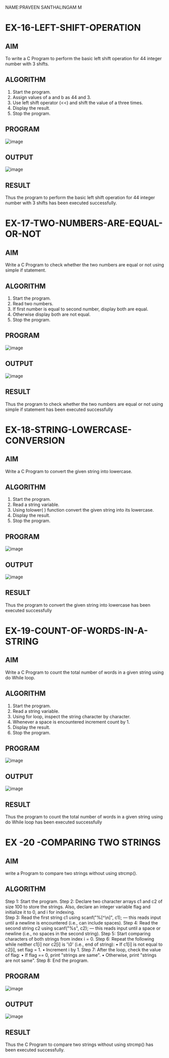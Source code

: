 NAME:PRAVEEN SANTHALINGAM M
# EX-16-LEFT-SHIFT-OPERATION
## AIM
To write a C Program to perform the basic left shift operation for 44 integer number with 3 shifts.

## ALGORITHM
1.	Start the program.
2.	Assign values of a and b as 44 and 3.
3.	Use left shift operator (<<) and shift the value of a three times.
4.	Display the result.
5.	Stop the program.

## PROGRAM

![image](https://github.com/user-attachments/assets/f2affef6-614a-486d-94b6-cdf8bab00e95)

## OUTPUT

![image](https://github.com/user-attachments/assets/79ac7a5b-c203-4e59-9410-7eacedb59494)








## RESULT
Thus the program to perform the basic left shift operation for 44 integer number with 3 shifts has been executed successfully.




 
 


# EX-17-TWO-NUMBERS-ARE-EQUAL-OR-NOT


## AIM

Write a C Program to check whether the two numbers are equal or not using simple if statement.

## ALGORITHM

1.	Start the program.
2.	Read two numbers.
3.	If first number is equal to second number, display both are equal.
4.	Otherwise display both are not equal.
5.	Stop the program.

## PROGRAM

![image](https://github.com/user-attachments/assets/b79dfeee-0570-4383-9fbc-0feb9dde196b)

## OUTPUT

![image](https://github.com/user-attachments/assets/a705e07e-5d70-4dd3-90f3-b0291037ba5c)
     
## RESULT

Thus the program to check whether the two numbers are equal or not using simple if statement has been executed successfully
 
 


# EX-18-STRING-LOWERCASE-CONVERSION
## AIM
Write a C Program to convert the given string into lowercase.

## ALGORITHM
1.	Start the program.
2.	Read a string variable.
3.	Using tolower( ) function convert the given string into its lowercase.
4.	Display the result.
5.	Stop the program.

## PROGRAM

![image](https://github.com/user-attachments/assets/24fec8e6-59be-454e-9a87-feacfa9db86e)

## OUTPUT

![image](https://github.com/user-attachments/assets/be247b00-62f7-456d-8de7-c2072d2d20ff)



## RESULT
Thus the program to convert the given string into lowercase has been executed successfully
 
 


# EX-19-COUNT-OF-WORDS-IN-A-STRING
## AIM
Write a C Program to count the total number of words in a given string using do While loop.

## ALGORITHM
1.	Start the program.
2.	Read a string variable.
3.	Using for loop, inspect the string character by character.
4.	Whenever a space is encountered increment count by 1.
5.	Display the result.
6.	Stop the program.

## PROGRAM

![image](https://github.com/user-attachments/assets/05fe997a-de04-442a-a71e-92c6fb30c102)

## OUTPUT

![image](https://github.com/user-attachments/assets/cc158faa-d95a-4fe0-89f1-33ad3a1d2eb7)




## RESULT
Thus the program to count the total number of words in a given string using do While loop has been executed successfully
 
 


# EX  -20 -COMPARING TWO STRINGS
## AIM
write a Program to compare two strings without using strcmp().
## ALGORITHM
Step 1: Start the program.
Step 2: Declare two character arrays c1 and c2 of size 100 to store the strings. Also, declare an integer variable
             flag and initialize it to 0, and i for indexing.      
Step 3: Read the first string c1 using scanf("%[^\n]", c1); — this reads input until a newline is encountered 
            (i.e., can include spaces).
Step 4: Read the second string c2 using scanf("%s", c2); — this reads input until a space or newline (i.e., no 
            spaces in the second string).
Step 5: Start comparing characters of both strings from index i = 0.
Step 6: Repeat the following while neither c1[i] nor c2[i] is '\0' (i.e., end of string):
•	If c1[i] is not equal to c2[i], set flag = 1.
•	Increment i by 1.
Step 7: After the loop, check the value of flag:
•	If flag == 0, print "strings are same".
•	Otherwise, print "strings are not same".
Step 8: End the program.

## PROGRAM

![image](https://github.com/user-attachments/assets/0d1a05b6-45a9-46d1-bcee-424de116ea77)

## OUTPUT
 
![image](https://github.com/user-attachments/assets/285e4b3e-d574-4c0d-8ca8-ea30acdec601)

## RESULT
Thus the C Program to compare two strings without using strcmp() has been executed successfully.

